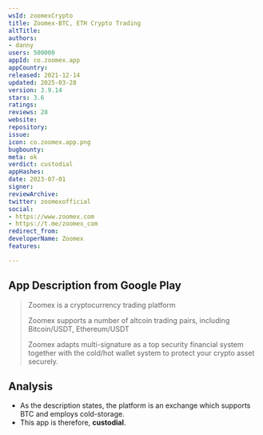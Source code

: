 ```yaml
---
wsId: zoomexCrypto
title: Zoomex-BTC, ETH Crypto Trading
altTitle: 
authors:
- danny
users: 500000
appId: co.zoomex.app
appCountry: 
released: 2021-12-14
updated: 2025-03-28
version: 3.9.14
stars: 3.6
ratings: 
reviews: 28
website: 
repository: 
issue: 
icon: co.zoomex.app.png
bugbounty: 
meta: ok
verdict: custodial
appHashes: 
date: 2023-07-01
signer: 
reviewArchive: 
twitter: zoomexofficial
social:
- https://www.zoomex.com
- https://t.me/zoomex_com
redirect_from: 
developerName: Zoomex
features: 

---
```


## App Description from Google Play

> Zoomex is a cryptocurrency trading platform
>
> Zoomex supports a number of altcoin trading pairs, including Bitcoin/USDT, Ethereum/USDT
>
> Zoomex adapts multi-signature as a top security financial system together with the cold/hot wallet system to protect your crypto asset securely.

## Analysis

- As the description states, the platform is an exchange which supports BTC and employs cold-storage.
- This app is therefore, **custodial**.
